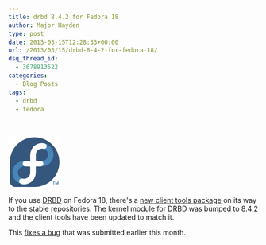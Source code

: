 ```yaml
---
title: drbd 8.4.2 for Fedora 18
author: Major Hayden
type: post
date: 2013-03-15T12:28:33+00:00
url: /2013/03/15/drbd-8-4-2-for-fedora-18/
dsq_thread_id:
  - 3678913522
categories:
  - Blog Posts
tags:
  - drbd
  - fedora

---
```

![1]

If you use [DRBD][2] on Fedora 18, there's a [new client tools package][3] on its way to the stable repositories. The kernel module for DRBD was bumped to 8.4.2 and the client tools have been updated to match it.

This [fixes a bug][4] that was submitted earlier this month.

<br clear="all" />

 [1]: /wp-content/uploads/2012/01/fedorainfinity.png
 [2]: http://en.wikipedia.org/wiki/DRBD
 [3]: https://admin.fedoraproject.org/updates/FEDORA-2013-3540/drbd-8.4.2-1.fc18
 [4]: https://bugzilla.redhat.com/show_bug.cgi?id=917649
